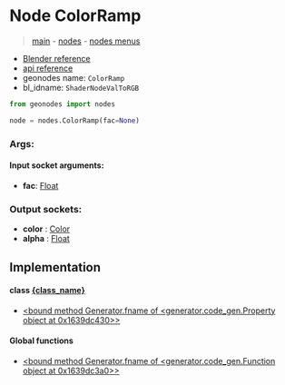 # Node ColorRamp

> [main](../structure.md) - [nodes](nodes.md) - [nodes menus](nodes_menus.md)

- [Blender reference](https://docs.blender.org/manual/en/latest/modeling/geometry_nodes/color/color_ramp.html)
- [api reference](https://docs.blender.org/api/current/bpy.types.ShaderNodeValToRGB.html)
- geonodes name: `ColorRamp`
- bl_idname: `ShaderNodeValToRGB`

```python
from geonodes import nodes

node = nodes.ColorRamp(fac=None)
```

### Args:

#### Input socket arguments:

- **fac**: [Float](Float.md)

### Output sockets:

- **color** : [Color](Color.md)
- **alpha** : [Float](Float.md)

## Implementation

#### class [{class_name}]({class_name}.md)

 - [<bound method Generator.fname of <generator.code_gen.Property object at 0x1639dc430>>](Float.md#color_ramp-property)
#### Global functions

 - [<bound method Generator.fname of <generator.code_gen.Function object at 0x1639dc3a0>>](function.md#color_ramp)
